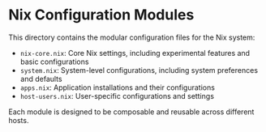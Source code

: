 # Nix Configuration Modules

This directory contains the modular configuration files for the Nix system:

- `nix-core.nix`: Core Nix settings, including experimental features and basic configurations
- `system.nix`: System-level configurations, including system preferences and defaults
- `apps.nix`: Application installations and their configurations
- `host-users.nix`: User-specific configurations and settings

Each module is designed to be composable and reusable across different hosts. 